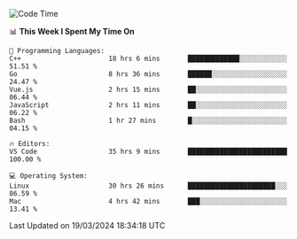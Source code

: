 
<!--START_SECTION:waka-->
![Code Time](http://img.shields.io/badge/Code%20Time-1%2C689%20hrs%2012%20mins-blue)

📊 **This Week I Spent My Time On** 

```text
💬 Programming Languages: 
C++                      18 hrs 6 mins       █████████████░░░░░░░░░░░░   51.51 % 
Go                       8 hrs 36 mins       ██████░░░░░░░░░░░░░░░░░░░   24.47 % 
Vue.js                   2 hrs 15 mins       ██░░░░░░░░░░░░░░░░░░░░░░░   06.44 % 
JavaScript               2 hrs 11 mins       ██░░░░░░░░░░░░░░░░░░░░░░░   06.22 % 
Bash                     1 hr 27 mins        █░░░░░░░░░░░░░░░░░░░░░░░░   04.15 % 

🔥 Editors: 
VS Code                  35 hrs 9 mins       █████████████████████████   100.00 % 

💻 Operating System: 
Linux                    30 hrs 26 mins      ██████████████████████░░░   86.59 % 
Mac                      4 hrs 42 mins       ███░░░░░░░░░░░░░░░░░░░░░░   13.41 % 
```


 Last Updated on 19/03/2024 18:34:18 UTC
<!--END_SECTION:waka-->

